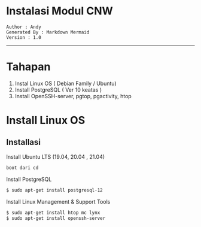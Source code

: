 # Instalasi Modul CNW

	Author : Andy
	Generated By : Markdown Mermaid
	Version : 1.0


---   
# Tahapan

1. Instal Linux OS ( Debian Family / Ubuntu)
2. Install PostgreSQL ( Ver 10 keatas )
3. Install OpenSSH-server, pgtop, pgactivity, htop


# Install Linux OS

## Installasi

Install Ubuntu LTS (19.04, 20.04 , 21.04)
```bash
boot dari cd
```

Install PostgreSQL
```bash
$ sudo apt-get install postgresql-12
```


Install Linux Management & Support Tools

```bash
$ sudo apt-get install htop mc lynx
$ sudo apt-get install openssh-server 
```



<!--stackedit_data:
eyJoaXN0b3J5IjpbLTExNTkxMjM0NiwxMzY4NjcwMDQ5LC0xMD
k3MjkxNzY1XX0=
-->